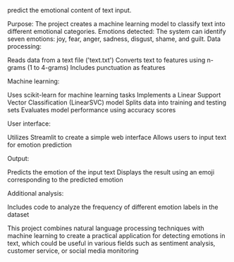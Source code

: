 predict the emotional content of text input. 

Purpose: The project creates a machine learning model to classify text into different emotional categories.
Emotions detected: The system can identify seven emotions: joy, fear, anger, sadness, disgust, shame, and guilt.
Data processing:

Reads data from a text file ('text.txt')
Converts text to features using n-grams (1 to 4-grams)
Includes punctuation as features


Machine learning:

Uses scikit-learn for machine learning tasks
Implements a Linear Support Vector Classification (LinearSVC) model
Splits data into training and testing sets
Evaluates model performance using accuracy scores


User interface:

Utilizes Streamlit to create a simple web interface
Allows users to input text for emotion prediction


Output:

Predicts the emotion of the input text
Displays the result using an emoji corresponding to the predicted emotion


Additional analysis:

Includes code to analyze the frequency of different emotion labels in the dataset



This project combines natural language processing techniques with machine learning to create a practical application for detecting emotions in text, which could be useful in various fields such as sentiment analysis, customer service, or social media monitoring
